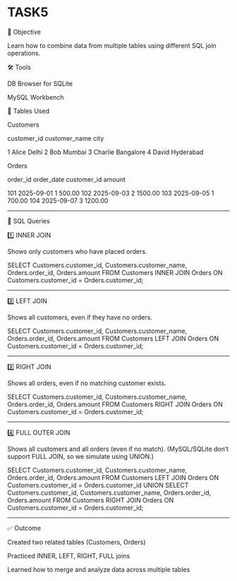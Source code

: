 # TASK5
🎯 Objective

Learn how to combine data from multiple tables using different SQL join operations.

🛠 Tools

DB Browser for SQLite

MySQL Workbench


📌 Tables Used

Customers

customer_id	customer_name	city

1	Alice	Delhi
2	Bob	Mumbai
3	Charlie	Bangalore
4	David	Hyderabad


Orders

order_id	order_date	customer_id	amount

101	2025-09-01	1	500.00
102	2025-09-03	2	1500.00
103	2025-09-05	1	700.00
104	2025-09-07	3	1200.00



---

🔹 SQL Queries

1️⃣ INNER JOIN

Shows only customers who have placed orders.

SELECT Customers.customer_id, Customers.customer_name, Orders.order_id, Orders.amount
FROM Customers
INNER JOIN Orders
ON Customers.customer_id = Orders.customer_id;


---

2️⃣ LEFT JOIN

Shows all customers, even if they have no orders.

SELECT Customers.customer_id, Customers.customer_name, Orders.order_id, Orders.amount
FROM Customers
LEFT JOIN Orders
ON Customers.customer_id = Orders.customer_id;


---

3️⃣ RIGHT JOIN

Shows all orders, even if no matching customer exists.

SELECT Customers.customer_id, Customers.customer_name, Orders.order_id, Orders.amount
FROM Customers
RIGHT JOIN Orders
ON Customers.customer_id = Orders.customer_id;


---

4️⃣ FULL OUTER JOIN

Shows all customers and all orders (even if no match).
(MySQL/SQLite don’t support FULL JOIN, so we simulate using UNION.)

SELECT Customers.customer_id, Customers.customer_name, Orders.order_id, Orders.amount
FROM Customers
LEFT JOIN Orders
ON Customers.customer_id = Orders.customer_id
UNION
SELECT Customers.customer_id, Customers.customer_name, Orders.order_id, Orders.amount
FROM Customers
RIGHT JOIN Orders
ON Customers.customer_id = Orders.customer_id;


---

✅ Outcome

Created two related tables (Customers, Orders)

Practiced INNER, LEFT, RIGHT, FULL joins

Learned how to merge and analyze data across multiple tables
